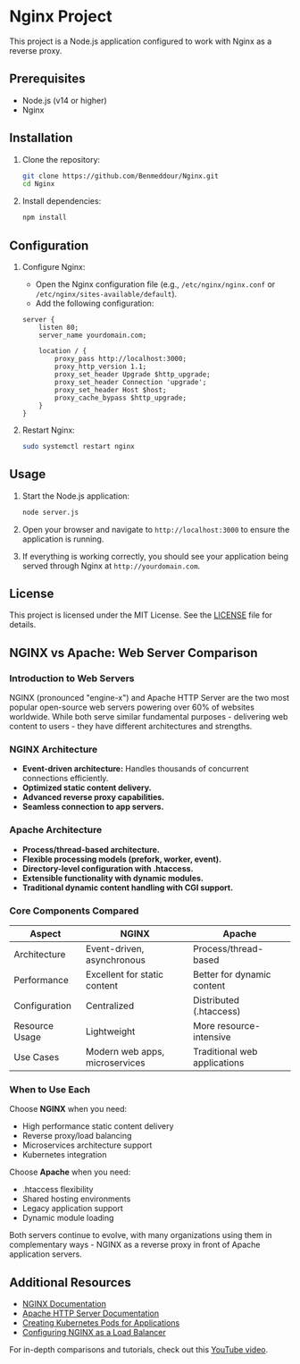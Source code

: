 # Nginx Project

This project is a Node.js application configured to work with Nginx as a reverse proxy.

## Prerequisites

- Node.js (v14 or higher)
- Nginx

## Installation

1. Clone the repository:
    ```sh
    git clone https://github.com/Benmeddour/Nginx.git
    cd Nginx
    ```

2. Install dependencies:
    ```sh
    npm install
    ```

## Configuration

1. Configure Nginx:
    - Open the Nginx configuration file (e.g., `/etc/nginx/nginx.conf` or `/etc/nginx/sites-available/default`).
    - Add the following configuration:
    ```nginx
    server {
        listen 80;
        server_name yourdomain.com;

        location / {
            proxy_pass http://localhost:3000;
            proxy_http_version 1.1;
            proxy_set_header Upgrade $http_upgrade;
            proxy_set_header Connection 'upgrade';
            proxy_set_header Host $host;
            proxy_cache_bypass $http_upgrade;
        }
    }
    ```

2. Restart Nginx:
    ```sh
    sudo systemctl restart nginx
    ```

## Usage

1. Start the Node.js application:
    ```sh
    node server.js
    ```

2. Open your browser and navigate to `http://localhost:3000` to ensure the application is running.

3. If everything is working correctly, you should see your application being served through Nginx at `http://yourdomain.com`.

## License

This project is licensed under the MIT License. See the [LICENSE](LICENSE) file for details.

## NGINX vs Apache: Web Server Comparison

### Introduction to Web Servers

NGINX (pronounced "engine-x") and Apache HTTP Server are the two most popular open-source web servers powering over 60% of websites worldwide. While both serve similar fundamental purposes - delivering web content to users - they have different architectures and strengths.

### NGINX Architecture

- **Event-driven architecture:** Handles thousands of concurrent connections efficiently.
- **Optimized static content delivery.**
- **Advanced reverse proxy capabilities.**
- **Seamless connection to app servers.**

### Apache Architecture

- **Process/thread-based architecture.**
- **Flexible processing models (prefork, worker, event).**
- **Directory-level configuration with .htaccess.**
- **Extensible functionality with dynamic modules.**
- **Traditional dynamic content handling with CGI support.**

### Core Components Compared

| Aspect          | NGINX                            | Apache                                |
|-----------------|----------------------------------|---------------------------------------|
| Architecture    | Event-driven, asynchronous       | Process/thread-based                  |
| Performance     | Excellent for static content     | Better for dynamic content            |
| Configuration   | Centralized                      | Distributed (.htaccess)               |
| Resource Usage  | Lightweight                      | More resource-intensive               |
| Use Cases       | Modern web apps, microservices   | Traditional web applications          |

### When to Use Each

Choose **NGINX** when you need:
- High performance static content delivery
- Reverse proxy/load balancing
- Microservices architecture support
- Kubernetes integration

Choose **Apache** when you need:
- .htaccess flexibility
- Shared hosting environments
- Legacy application support
- Dynamic module loading

Both servers continue to evolve, with many organizations using them in complementary ways - NGINX as a reverse proxy in front of Apache application servers.

## Additional Resources

- [NGINX Documentation](https://nginx.org/en/docs/)
- [Apache HTTP Server Documentation](https://httpd.apache.org/docs/)
- [Creating Kubernetes Pods for Applications](https://kubernetes.io/docs/concepts/workloads/pods/)
- [Configuring NGINX as a Load Balancer](https://docs.nginx.com/nginx/admin-guide/load-balancer/)

For in-depth comparisons and tutorials, check out this [YouTube video](https://youtu.be/q8OleYuqntY).
